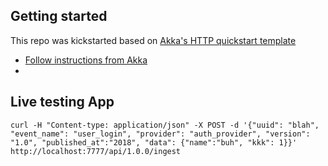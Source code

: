 

## Getting started

This repo was kickstarted based on [Akka's HTTP quickstart template](https://developer.lightbend.com/guides/akka-http-quickstart-scala/)

- [Follow instructions from Akka](https://developer.lightbend.com/guides/akka-http-quickstart-scala/) 
- 


## Live testing App

```
curl -H "Content-type: application/json" -X POST -d '{"uuid": "blah", "event_name": "user_login", "provider": "auth_provider", "version": "1.0", "published_at":"2018", "data": {"name":"buh", "kkk": 1}}' http://localhost:7777/api/1.0.0/ingest
```
